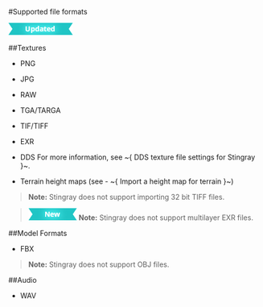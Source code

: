 #Supported file formats

![UPDATED](../images/updated.png)

##Textures

- PNG
- JPG
- RAW
- TGA/TARGA
-	TIF/TIFF
-	EXR
- DDS
	For more information, see ~{ DDS texture file settings for Stingray }~.

- Terrain height maps (see - ~{ Import a height map for terrain }~)

> **Note:** Stingray does not support importing 32 bit TIFF files.

>	[![NEW](../images/new.png "What else is new in v1.7?")](../release_notes/readme_1.7.html) **Note:** Stingray does not support multilayer EXR files.

##Model Formats
- FBX

> **Note:** Stingray does not support OBJ files.

##Audio

- WAV
